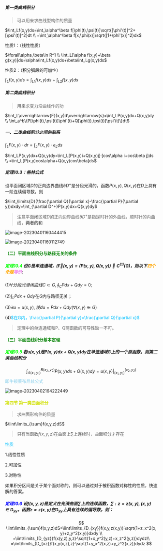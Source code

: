 ##### 第一类曲线积分

> 可以用来求曲线型构件的质量

$\int_Lf(x,y)ds=\int_\alpha^\beta f[\phi(t),\psi(t)]\sqrt{[\phi'(t)]^2+[\psi'(t)]^2}dt \\ =\int_\alpha^\beta f[x,\phi(x)]\sqrt{[1+\phi'(x)]^2}dx$

性质1：（线性性质）

$\forall\alpha,\beta\in R^1 \\ \int_L[\alpha f(x,y)+\beta g(x,y)]ds=\alpha\int_Lf(x,y)ds+\beta\int_Lg(x,y)ds$

性质2：（积分弧段的可加性）

$\int_Lf(x,y)ds=\int_{L1}f(x,y)ds+\int_{L2}f(x,y)ds$

##### 第二类曲线积分

> 用来求变力沿曲线作的功

$\int_L\overrightarrow{F}(x,y)d\overrightarrow{s}=\int_LP(x,y)dx+Q(x,y)dy \\ \int_a^b\{P[\phi(t),\psi(t)]\phi'(t)+Q[\phi(t),\psi(t)]\psi'(t)\}dt$



##### 一、二类曲线积分之间的联系

$\int_LF(x,y)·dr=\int_LF(x,y)·e_Lds$

$\int_LP(x,y)dx+Q(x,y)dy=\int_L[P(x,y)i+Q(x,y)j]·[cos\alpha i+cos\beta j]ds \\ =\int_L[P(x,y)cos\alpha+Q(x,y)cos\beta]ds$



##### 定理10.3：格林公式 

设平面闭区域$D$的正向边界曲线$\partial D^+$是分段光滑的，函数$P(x,y),Q(x,y)$在$D$上具有一阶连续偏导数，则

$\iint_\limits{D}(\frac{\partial Q}{\partial x}-\frac{\partial P}{\partial y})dxdy=\int_{\partial D^+}P(x,y)dx+Q(x,y)dy$

> 注意平面闭区域$D$的正向边界曲线$\partial D^+$是指逆时针的外曲线，顺时针的内曲线，**两者的和**

![image-20230401160444415](../images/image-20230401160444415.png)

![image-20230401160112749](../images/image-20230401160112749.png)







#### <font color = green>（二）平面曲线积分与路径无关的条件</font>

##### <font color = lime>定理10.4</font> 设$G$是单连通域，($\overrightarrow F(x,y)=(P(x,y),Q(x,y))\in C^{(1)}(G)$，则以下<font color = orange>四个命题</font><font color = violet>等价</font>:

(1)$\forall 分段光滑闭曲线C\subset G,\oint_CPdx+Qdy=0;$

(2)$\int_LPdx+Qdy$在$G$内与路径无关；

(3)$\exists u=u(x,y),使du=Pdx+Qdy(\forall(x,y)\in G)$

(4)<font color = deepskyblue>$在G内，\frac{\partial P}{\partial y}=\frac{\partial Q}{\partial x}$</font>

> 定理中的单连通域和P、Q两函数的可导性缺一不可。



#### <font color = green>（三）平面曲线积分基本定理</font>

##### <font color = lime>定理10.5</font> 若$u(x,y)$是$P(x,y)dx+Q(x,y)dy$在单连通域$G$上的一个原函数，则第二类曲线积分

$$
\int_{A(x_1,y_1)}^{B(x_2,y_2)}P(x,y)dx+Q(x,y)dy=u(x,y)|_{(x_1,y_1)}^{(x_2,y_2)}
$$
<font color = skyblue>即牛顿莱布尼兹公式</font>

![image-20230402164222449](../images/image-20230402164222449.png)





#### <font color = doderblue>第四节 第一类曲面积分</font>

> 求曲面形构件的质量

$\iint\limits_{\sum}f(x,y,z)dS$

> 只有当函数$f(x,y,z)$在曲面上$\sum$上连续时，曲面积分才存在

<font color = deepskyblue>性质</font>

1.线性性质

2.可加性

3.对称性

​	如果积分区间是关于某个面对称的，则可以通过对于被积函数对称性的性质，快速解的答案。



##### <font color = blue>定理10.6</font> 设$f(x,y,z)$是定义在光滑曲面$\sum$上的连续函数，$\sum :z=z(x,y),(x,y)\in D_{xy}$，函数$z=z(x,y)$在$D_{xy}$上具有连续的偏导数。则：

$$
\iint\limits_{\sum}f(x,y,z)dS=\iint\limits_{D_{xy}}f(x,y,z(x,y))·\sqrt{1+z_x^2(x,y)+z_y^2(x,y)}dxdy \\ =\iint\limits_{D_{yz}}f(x(y,z),y,z)·\sqrt{1+x_y^2(y,z)+x_z^2(y,z)}dydz\\ =\iint\limits_{D_{xz}}f(x,y(x,z),z)·\sqrt{1+y_x^2(x,z)+y_z^2(x,z)}dydz
$$



